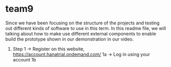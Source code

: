 # team9

Since we have been focusing on the structure of the projects and testing out different kinds of software to use in this term. In this readme file, we will talking about how to make use different external components to enable build the prototype shown in our demonstration in our video. 

1. Step 1 
 -> Register on this website, https://account.hanatrial.ondemand.com/ 1a
 -> Log in using your account 1b
